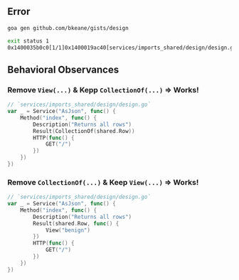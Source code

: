 ## Error

```bash
goa gen github.com/bkeane/gists/design

exit status 1
0x1400035b0c0[1/1]0x1400019ac40[services/imports_shared/design/design.go:13] unknown attribute "id" in attribute
```

## Behavioral Observances

### Remove `View(...)` & Kepp `CollectionOf(...)` => Works!

```go
// `services/imports_shared/design/design.go`
var _ = Service("AsJson", func() {
	Method("index", func() {
		Description("Returns all rows")
		Result(CollectionOf(shared.Row))
		HTTP(func() {
			GET("/")
		})
	})
})
```

### Remove `CollectionOf(...)` & Keep `View(...)` => Works!

```go
// `services/imports_shared/design/design.go`
var _ = Service("AsJson", func() {
	Method("index", func() {
		Description("Returns all rows")
		Result(shared.Row, func() {
			View("benign")
		})
		HTTP(func() {
			GET("/")
		})
	})
})
```
